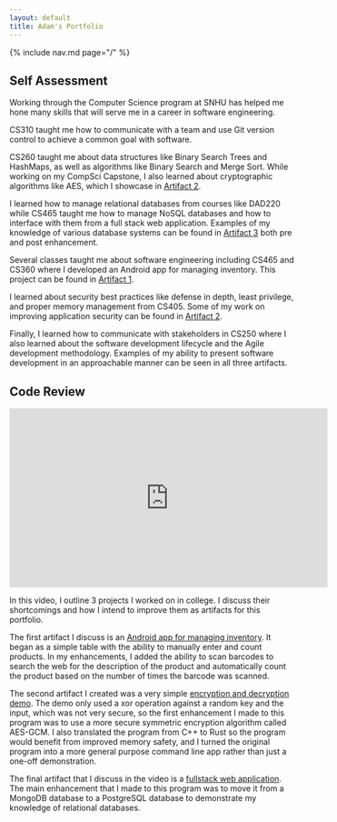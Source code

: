 ```yaml
---
layout: default
title: Adam's Portfolio
---
```


{% include nav.md page="/" %}

## Self Assessment

Working through the Computer Science program at SNHU has helped me hone many skills that will serve me in a career in software engineering.

CS310 taught me how to communicate with a team and use Git version control to achieve a common goal with software.

CS260 taught me about data structures like Binary Search Trees and HashMaps, as well as algorithms like Binary Search and Merge Sort. While working on my CompSci Capstone, I also learned about cryptographic algorithms like AES, which I showcase in [Artifact 2](/artifacts/encryption).

I learned how to manage relational databases from courses like DAD220 while CS465 taught me how to manage NoSQL databases and how to interface with them from a full stack web application. Examples of my knowledge of various database systems can be found in [Artifact 3](/artifacts/fullstack-with-postgres) both pre and post enhancement.

Several classes taught me about software engineering including CS465 and CS360 where I developed an Android app for managing inventory. This project can be found in [Artifact 1](/artifacts/android-inventory).

I learned about security best practices like defense in depth, least privilege, and proper memory management from CS405. Some of my work on improving application security can be found in [Artifact 2](/artifacts/encryption).

Finally, I learned how to communicate with stakeholders in CS250 where I also learned about the software development lifecycle and the Agile development methodology. Examples of my ability to present software development in an approachable manner can be seen in all three artifacts.

## Code Review

<div class="iframe-container"><iframe class="yt-video" id="codeReviewVid" width="560" height="315" src="https://www.youtube.com/embed/Ykhneko8Hd0" title="YouTube video player" frameborder="0" allow="accelerometer; autoplay; clipboard-write; encrypted-media; gyroscope; picture-in-picture; web-share" allowfullscreen></iframe></div>

In this video, I outline 3 projects I worked on in college. I discuss their shortcomings and how I intend to improve them as artifacts for this portfolio.

The first artifact I discuss is an [Android app for managing inventory](/artifacts/android-inventory). It began as a simple table with the ability to manually enter and count products. In my enhancements, I added the ability to scan barcodes to search the web for the description of the product and automatically count the product based on the number of times the barcode was scanned.

The second artifact I created was a very simple [encryption and decryption demo](/artifacts/encryption). The demo only used a xor operation against a random key and the input, which was not very secure, so the first enhancement I made to this program was to use a more secure symmetric encryption algorithm called AES-GCM. I also translated the program from C++ to Rust so the program would benefit from improved memory safety, and I turned the original program into a more general purpose command line app rather than just a one-off demonstration.

The final artifact that I discuss in the video is a [fullstack web application](/artifacts/fullstack-with-postgresql). The main enhancement that I made to this program was to move it from a MongoDB database to a PostgreSQL database to demonstrate my knowledge of relational databases.
